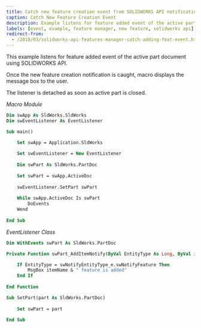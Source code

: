 ```yaml
---
title: Catch new feature creation event from SOLIDWORKS API notification
caption: Catch New Feature Creation Event
description: Example listens for feature added event of the active part document and displays the message box
labels: [event, example, feature manager, new feature, solidworks api]
redirect-from:
  - /2018/03/solidworks-api-features-manager-catch-adding-feat-event.html
---
```

This example listens for feature added event of the active part document using SOLIDWORKS API.

Once the new feature creation notification is caught, macro displays the message box to the user.

The listener is detached as soon as active part is closed.

*Macro Module*

~~~ vb
Dim swApp As SldWorks.SldWorks
Dim swEventListener As EventListener

Sub main()

    Set swApp = Application.SldWorks
    
    Set swEventListener = New EventListener
    
    Dim swPart As SldWorks.PartDoc
    
    Set swPart = swApp.ActiveDoc
    
    swEventListener.SetPart swPart
    
    While swApp.ActiveDoc Is swPart
        DoEvents
    Wend
    
End Sub

~~~



*EventListener Class*

~~~ vb
Dim WithEvents swPart As SldWorks.PartDoc

Private Function swPart_AddItemNotify(ByVal EntityType As Long, ByVal itemName As String) As Long

    If EntityType = swNotifyEntityType_e.swNotifyFeature Then
        MsgBox itemName & " feature is added"
    End If
    
End Function

Sub SetPart(part As SldWorks.PartDoc)
    
    Set swPart = part
    
End Sub
~~~

